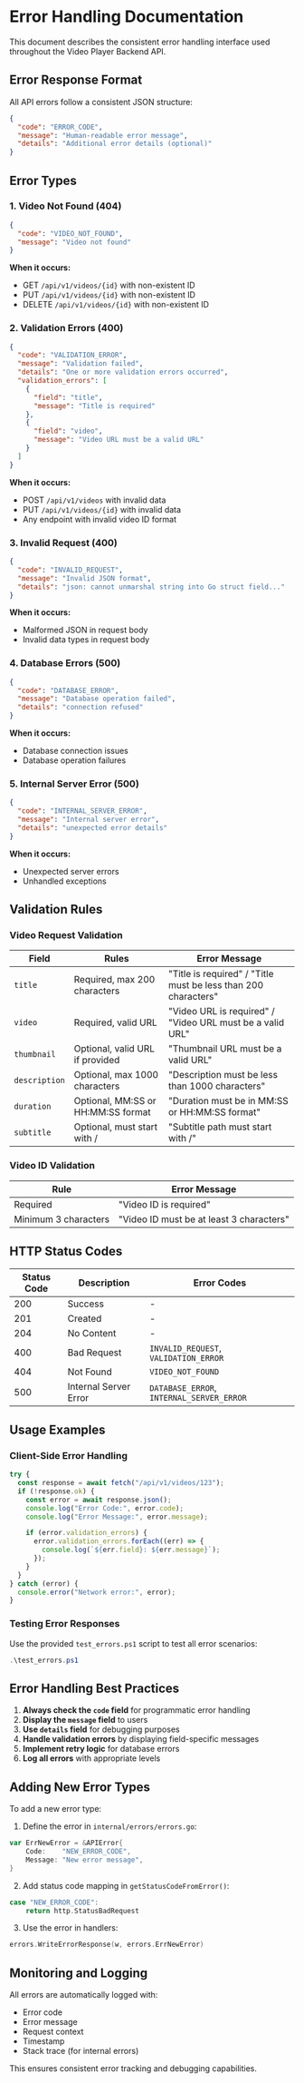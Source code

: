 # Error Handling Documentation

This document describes the consistent error handling interface used throughout the Video Player Backend API.

## Error Response Format

All API errors follow a consistent JSON structure:

```json
{
  "code": "ERROR_CODE",
  "message": "Human-readable error message",
  "details": "Additional error details (optional)"
}
```

## Error Types

### 1. Video Not Found (404)

```json
{
  "code": "VIDEO_NOT_FOUND",
  "message": "Video not found"
}
```

**When it occurs:**

- GET `/api/v1/videos/{id}` with non-existent ID
- PUT `/api/v1/videos/{id}` with non-existent ID
- DELETE `/api/v1/videos/{id}` with non-existent ID

### 2. Validation Errors (400)

```json
{
  "code": "VALIDATION_ERROR",
  "message": "Validation failed",
  "details": "One or more validation errors occurred",
  "validation_errors": [
    {
      "field": "title",
      "message": "Title is required"
    },
    {
      "field": "video",
      "message": "Video URL must be a valid URL"
    }
  ]
}
```

**When it occurs:**

- POST `/api/v1/videos` with invalid data
- PUT `/api/v1/videos/{id}` with invalid data
- Any endpoint with invalid video ID format

### 3. Invalid Request (400)

```json
{
  "code": "INVALID_REQUEST",
  "message": "Invalid JSON format",
  "details": "json: cannot unmarshal string into Go struct field..."
}
```

**When it occurs:**

- Malformed JSON in request body
- Invalid data types in request body

### 4. Database Errors (500)

```json
{
  "code": "DATABASE_ERROR",
  "message": "Database operation failed",
  "details": "connection refused"
}
```

**When it occurs:**

- Database connection issues
- Database operation failures

### 5. Internal Server Error (500)

```json
{
  "code": "INTERNAL_SERVER_ERROR",
  "message": "Internal server error",
  "details": "unexpected error details"
}
```

**When it occurs:**

- Unexpected server errors
- Unhandled exceptions

## Validation Rules

### Video Request Validation

| Field         | Rules                              | Error Message                                                  |
| ------------- | ---------------------------------- | -------------------------------------------------------------- |
| `title`       | Required, max 200 characters       | "Title is required" / "Title must be less than 200 characters" |
| `video`       | Required, valid URL                | "Video URL is required" / "Video URL must be a valid URL"      |
| `thumbnail`   | Optional, valid URL if provided    | "Thumbnail URL must be a valid URL"                            |
| `description` | Optional, max 1000 characters      | "Description must be less than 1000 characters"                |
| `duration`    | Optional, MM:SS or HH:MM:SS format | "Duration must be in MM:SS or HH:MM:SS format"                 |
| `subtitle`    | Optional, must start with /        | "Subtitle path must start with /"                              |

### Video ID Validation

| Rule                 | Error Message                            |
| -------------------- | ---------------------------------------- |
| Required             | "Video ID is required"                   |
| Minimum 3 characters | "Video ID must be at least 3 characters" |

## HTTP Status Codes

| Status Code | Description           | Error Codes                               |
| ----------- | --------------------- | ----------------------------------------- |
| 200         | Success               | -                                         |
| 201         | Created               | -                                         |
| 204         | No Content            | -                                         |
| 400         | Bad Request           | `INVALID_REQUEST`, `VALIDATION_ERROR`     |
| 404         | Not Found             | `VIDEO_NOT_FOUND`                         |
| 500         | Internal Server Error | `DATABASE_ERROR`, `INTERNAL_SERVER_ERROR` |

## Usage Examples

### Client-Side Error Handling

```javascript
try {
  const response = await fetch("/api/v1/videos/123");
  if (!response.ok) {
    const error = await response.json();
    console.log("Error Code:", error.code);
    console.log("Error Message:", error.message);

    if (error.validation_errors) {
      error.validation_errors.forEach((err) => {
        console.log(`${err.field}: ${err.message}`);
      });
    }
  }
} catch (error) {
  console.error("Network error:", error);
}
```

### Testing Error Responses

Use the provided `test_errors.ps1` script to test all error scenarios:

```powershell
.\test_errors.ps1
```

## Error Handling Best Practices

1. **Always check the `code` field** for programmatic error handling
2. **Display the `message` field** to users
3. **Use `details` field** for debugging purposes
4. **Handle validation errors** by displaying field-specific messages
5. **Implement retry logic** for database errors
6. **Log all errors** with appropriate levels

## Adding New Error Types

To add a new error type:

1. Define the error in `internal/errors/errors.go`:

```go
var ErrNewError = &APIError{
    Code:    "NEW_ERROR_CODE",
    Message: "New error message",
}
```

2. Add status code mapping in `getStatusCodeFromError()`:

```go
case "NEW_ERROR_CODE":
    return http.StatusBadRequest
```

3. Use the error in handlers:

```go
errors.WriteErrorResponse(w, errors.ErrNewError)
```

## Monitoring and Logging

All errors are automatically logged with:

- Error code
- Error message
- Request context
- Timestamp
- Stack trace (for internal errors)

This ensures consistent error tracking and debugging capabilities.
